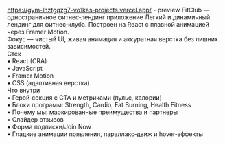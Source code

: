 https://gym-lhztgqzg7-vo1kas-projects.vercel.app/ - preview
FitClub — одностраничное фитнес‑лендинг приложение
Легкий и динамичный лендинг для фитнес‑клуба. Построен на React с плавной анимацией через Framer Motion. <br/>Фокус — чистый UI, живая анимация и аккуратная верстка без лишних зависимостей.<br/>
Стек<br/>
  •  React (CRA) <br/>
  •  JavaScript <br/>
  •  Framer Motion<br/>
  •  CSS (адаптивная верстка)<br/>
Что внутри<br/>
  •  Герой‑секция с CTA и метриками (пульс, калории)<br/>
  •  Блоки программ: Strength, Cardio, Fat Burning, Health Fitness<br/>
  •  Почему мы: маркированные преимущества и партнеры<br/>
  •  Слайдер отзывов<br/>
  •  Форма подписки/Join Now<br/>
  •  Гладкие анимации появления, параллакс‑движ и hover‑эффекты

